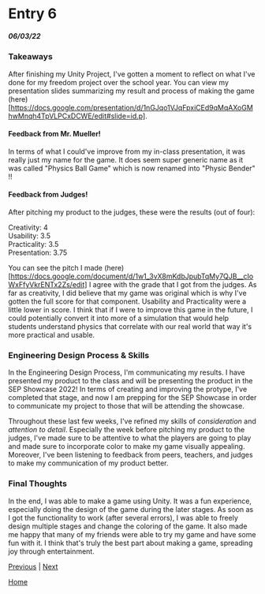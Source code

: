 # Entry 6
##### 06/03/22

### Takeaways

After finishing my Unity Project, I've gotten a moment to reflect on what I've done for my freedom project over the school year. You can view my presentation slides summarizing my result and process of making the game (here)[https://docs.google.com/presentation/d/1nGJqo1VJqFpxiCEd9qMqAXoGMhwMnqh4TpVLPCxDCWE/edit#slide=id.p]. 

#### Feedback from Mr. Mueller!
In terms of what I could've improve from my in-class presentation, it was really just my name for the game. It does seem super generic name as it was called "Physics Ball Game" which is now renamed into "Physic Bender" !!

#### Feedback from Judges!
After pitching my product to the judges, these were the results (out of four):

Creativity: 4  
Usability: 3.5  
Practicality: 3.5  
Presentation: 3.75  

You can see the pitch I made (here)[https://docs.google.com/document/d/1w1_3vX8mKdbJpubTqMy7QJB__cIoWxFfyVkrENTx2Zs/edit]
I agree with the grade that I got from the judges. As far as creativity, I did believe that my game was original which is why I've gotten the full score for that component. Usability and Practicality were a little lower in score. I think that if I were to improve this game in the future, I could potentially convert it into more of a simulation that would help students understand physics that correlate with our real world that way it's more practical and usable. 

### Engineering Design Process & Skills

In the Engineering Design Process, I'm communicating my results. I have presented my product to the class and will be presenting the product in the SEP Showcase 2022! In terms of creating and improving the protype, I've completed that stage, and now I am prepping for the SEP Showcase in order to communicate my project to those that will be attending the showcase.

Throughout these last few weeks, I've refined my skills of _*consideration*_ and _*attention to detail*_. Especially the week before pitching my product to the judges, I've made sure to be attentive to what the players are going to play and made sure to incorporate color to make my game visually appealing. Moreover, I've been listening to feedback from peers, teachers, and judges to make my communication of my product better.


### Final Thoughts

In the end, I was able to make a game using Unity. It was a fun experience, especially doing the design of the game during the later stages. As soon as I got the functionality to work (after several errors), I was able to freely design multiple stages and change the coloring of the game. It also made me happy that many of my friends were able to try my game and have some fun with it. I think that's truly the best part about making a game, spreading joy through entertainment.


[Previous](entry05.md) | [Next](entry07.md)

[Home](../README.md)